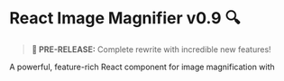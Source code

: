 # React Image Magnifier v0.9 🔍

> **🚀 PRE-RELEASE:** Complete rewrite with incredible new features!

A powerful, feature-rich React component for image magnification with